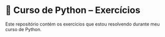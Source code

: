# 🐍 Curso de Python – Exercícios

Este repositório contém os exercícios que estou resolvendo durante meu curso de Python. 
